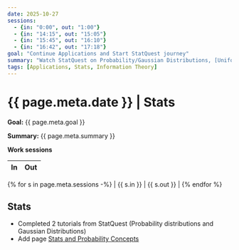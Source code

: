 ```yaml
---
date: 2025-10-27
sessions:
  - {in: "0:00", out: "1:00"}
  - {in: "14:15", out: "15:05"}
  - {in: "15:45", out: "16:10"}
  - {in: "16:42", out: "17:18"}
goal: "Continue Applications and Start StatQuest journey"
summary: "Watch StatQuest on Probability/Gaussian Distributions, [Uniform Information Density Writeup](../notes/papers/information-theory/UID)"
tags: [Applications, Stats, Information Theory]
---
```


# {{ page.meta.date }} | Stats

**Goal:** {{ page.meta.goal }}

**Summary:** {{ page.meta.summary }}

**Work sessions**

| In   | Out  |
|------|------|
{% for s in page.meta.sessions -%}
| {{ s.in }} | {{ s.out }} |
{% endfor %}

## Stats
- Completed 2 tutorials from StatQuest (Probability distributions and Gaussian Distributions)
- Add page [Stats and Probability Concepts](../notes/concepts/stats_and_probability_concepts)